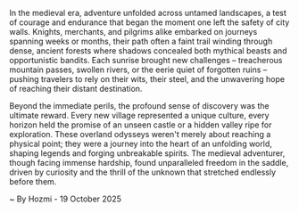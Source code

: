 
In the medieval era, adventure unfolded across untamed landscapes, a test of courage and endurance that began the moment one left the safety of city walls. Knights, merchants, and pilgrims alike embarked on journeys spanning weeks or months, their path often a faint trail winding through dense, ancient forests where shadows concealed both mythical beasts and opportunistic bandits. Each sunrise brought new challenges – treacherous mountain passes, swollen rivers, or the eerie quiet of forgotten ruins – pushing travelers to rely on their wits, their steel, and the unwavering hope of reaching their distant destination.

Beyond the immediate perils, the profound sense of discovery was the ultimate reward. Every new village represented a unique culture, every horizon held the promise of an unseen castle or a hidden valley ripe for exploration. These overland odysseys weren't merely about reaching a physical point; they were a journey into the heart of an unfolding world, shaping legends and forging unbreakable spirits. The medieval adventurer, though facing immense hardship, found unparalleled freedom in the saddle, driven by curiosity and the thrill of the unknown that stretched endlessly before them.

~ By Hozmi - 19 October 2025
